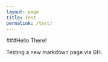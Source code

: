 ```yaml
---
layout: page
title: Test
permalink: /test/
---
```


###Hello There!

Testing a new markdown page via GH.
